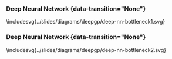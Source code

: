 ### Deep Neural Network {data-transition="None"}

\includesvg{../slides/diagrams/deepgp/deep-nn-bottleneck1.svg}

### Deep Neural Network {data-transition="None"}

\includesvg{../slides/diagrams/deepgp/deep-nn-bottleneck2.svg}
